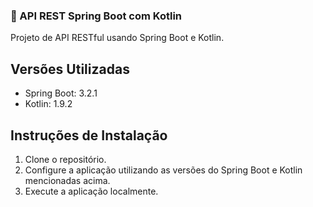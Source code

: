 ### 🚀 API REST Spring Boot com Kotlin

Projeto de API RESTful usando Spring Boot e Kotlin.

## Versões Utilizadas

- Spring Boot: 3.2.1
- Kotlin: 1.9.2

## Instruções de Instalação

1. Clone o repositório.
2. Configure a aplicação utilizando as versões do Spring Boot e Kotlin mencionadas acima.
3. Execute a aplicação localmente.
